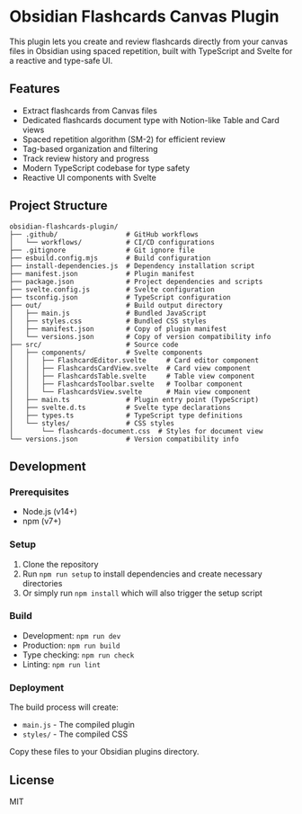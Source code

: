 # Obsidian Flashcards Canvas Plugin

This plugin lets you create and review flashcards directly from your canvas files in Obsidian using spaced repetition, built with TypeScript and Svelte for a reactive and type-safe UI.

## Features

- Extract flashcards from Canvas files
- Dedicated flashcards document type with Notion-like Table and Card views
- Spaced repetition algorithm (SM-2) for efficient review
- Tag-based organization and filtering
- Track review history and progress
- Modern TypeScript codebase for type safety
- Reactive UI components with Svelte

## Project Structure

```
obsidian-flashcards-plugin/
├── .github/                 # GitHub workflows
│   └── workflows/           # CI/CD configurations
├── .gitignore               # Git ignore file
├── esbuild.config.mjs       # Build configuration
├── install-dependencies.js  # Dependency installation script
├── manifest.json            # Plugin manifest
├── package.json             # Project dependencies and scripts
├── svelte.config.js         # Svelte configuration
├── tsconfig.json            # TypeScript configuration
├── out/                     # Build output directory
│   ├── main.js              # Bundled JavaScript
│   ├── styles.css           # Bundled CSS styles
│   ├── manifest.json        # Copy of plugin manifest
│   └── versions.json        # Copy of version compatibility info
├── src/                     # Source code
│   ├── components/          # Svelte components
│   │   ├── FlashcardEditor.svelte     # Card editor component
│   │   ├── FlashcardsCardView.svelte  # Card view component
│   │   ├── FlashcardsTable.svelte     # Table view component
│   │   ├── FlashcardsToolbar.svelte   # Toolbar component
│   │   └── FlashcardsView.svelte      # Main view component
│   ├── main.ts              # Plugin entry point (TypeScript)
│   ├── svelte.d.ts          # Svelte type declarations
│   ├── types.ts             # TypeScript type definitions
│   └── styles/              # CSS styles
│       └── flashcards-document.css  # Styles for document view
└── versions.json            # Version compatibility info
```

## Development

### Prerequisites

- Node.js (v14+)
- npm (v7+)

### Setup

1. Clone the repository
2. Run `npm run setup` to install dependencies and create necessary directories
3. Or simply run `npm install` which will also trigger the setup script

### Build

- Development: `npm run dev`
- Production: `npm run build`
- Type checking: `npm run check`
- Linting: `npm run lint`

### Deployment

The build process will create:
- `main.js` - The compiled plugin
- `styles/` - The compiled CSS

Copy these files to your Obsidian plugins directory.

## License

MIT